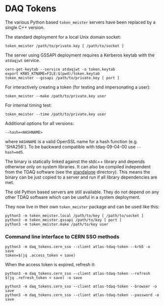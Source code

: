 # DAQ Tokens

The various Python based `token_meister` servers
have been replaced by a single C++ version.

The standard deployment for a local Unix domain socket:

```shell
token_meister /path/to/private.key [ /path/to/socket ]
```

The server using GSSAPI deployment requires
a Kerberos keytab with the `atdaqjwt` service.

```shell
cern-get-keytab --service atdaqjwt -o token.keytab
export KRB5_KTNAME=FILE:$(pwd)/token.keytab
token_meister --gssapi /path/to/private.key [ port ]
```

For interactively creating a token (for testing
and impersonating a user):

```shell
token_meister --make /path/to/private.key user
```
For internal timing test:

```shell
token_meister --time /path/to/private.key user
```

Additional options for all versions:

    --hash=<HASHNAME>

where `HASHNAME` is a valid OpenSSL name
for a hash function (e.g. 'SHA256'). To be
backward compatible with tdaq-09-04-00 use
`--hash=md5`.

The binary is statically linked against the stdc++
library and depends otherwise only on system libraries.
It can also be compiled independent from the TDAQ
software (see the [standalone](standalone/README.md) directory).
This means the binary can be just copied to a server
and run if all library dependencies are met.

The old Python based servers are still available.
They do not depend on any other TDAQ software which
can be useful in a system deployment.

They now live in their own `token_meister` package
and can be used like this:

```shell
python3 -m token_meister.local /path/to/key [ /path/to/socket ]
python3 -m token_meister.gssapi /path/to/key [ port ]
python3 -m token_meister.make /path/to/key user
```

### Command line interface to CERN SSO methods

```shell
python3 -m daq_tokens.cern_sso --client atlas-tdaq-token --krb5 -o save
token=$(jq .access_token < save)
```

When the access token is expired, refresh it:

```shell
python3 -m daq_tokens.cern_sso --client atlas-tdaq-token --refresh $(jq .refresh_token < save) -o save

python3 -m daq_tokens.cern_sso --client atlas-tdaq-token --browser -o save
python3 -m daq_tokens.cern_sso --client atlas-tdaq-token --password -o save
```
